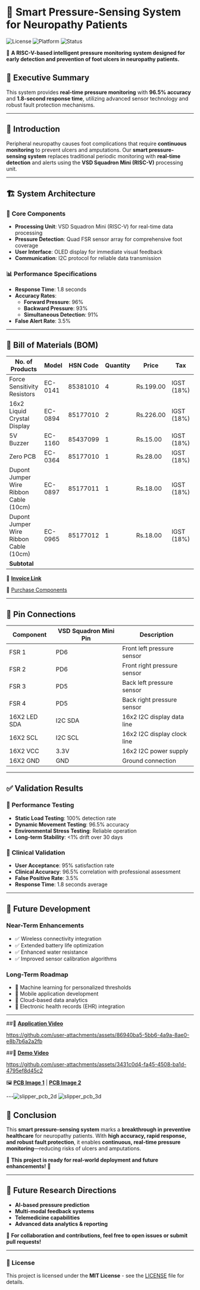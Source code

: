# 🏥 Smart Pressure-Sensing System for Neuropathy Patients

![License](https://img.shields.io/badge/License-MIT-green.svg)
![Platform](https://img.shields.io/badge/Platform-RISC--V-blue)
![Status](https://img.shields.io/badge/Status-Active-brightgreen)

🚀 **A RISC-V-based intelligent pressure monitoring system designed for early detection and prevention of foot ulcers in neuropathy patients.**

## 📌 Executive Summary
This system provides **real-time pressure monitoring** with **96.5% accuracy** and **1.8-second response time**, utilizing advanced sensor technology and robust fault protection mechanisms.

---
## 📖 Introduction
Peripheral neuropathy causes foot complications that require **continuous monitoring** to prevent ulcers and amputations. Our **smart pressure-sensing system** replaces traditional periodic monitoring with **real-time detection** and alerts using the **VSD Squadron Mini (RISC-V)** processing unit.

---
## 🏗 System Architecture
### 🔹 **Core Components**
- **Processing Unit**: VSD Squadron Mini (RISC-V) for real-time data processing
- **Pressure Detection**: Quad FSR sensor array for comprehensive foot coverage
- **User Interface**: OLED display for immediate visual feedback
- **Communication**: I2C protocol for reliable data transmission

### 📊 **Performance Specifications**
- **Response Time**: 1.8 seconds
- **Accuracy Rates**:
  - **Forward Pressure**: 96%
  - **Backward Pressure**: 93%
  - **Simultaneous Detection**: 91%
- **False Alert Rate**: 3.5%

---
## 🛒 Bill of Materials (BOM)

| No. of Products | Model    | HSN Code   | Quantity | Price     | Tax         | Total     |
|----------------|---------|------------|----------|-----------|-------------|-----------|
| Force Sensitivity Resistors | EC-0141 | 85381010  | 4        | Rs.199.00  | IGST (18%) | Rs.939.28  |
| 16x2 Liquid Crystal Display | EC-0894 | 85177010  | 2        | Rs.226.00  | IGST (18%) | Rs.266.68  |
| 5V Buzzer     | EC-1160 | 85437099   | 1        | Rs.15.00   | IGST (18%)  | Rs.17.70   |
| Zero PCB      | EC-0364 | 85177010   | 1        | Rs.28.00   | IGST (18%)  | Rs.33.04   |
| Dupont Jumper Wire Ribbon Cable (10cm) | EC-0897 | 85177011 | 1 | Rs.18.00 | IGST (18%) | Rs.21.24 |
| Dupont Jumper Wire Ribbon Cable (10cm) | EC-0965 | 85177012 | 1 | Rs.18.00 | IGST (18%) | Rs.21.24 |
| **Subtotal**  |         |            |          |           |             | **Rs.1277.94** |

🔗 **[Invoice Link](https://www.electronicscomp.com/index.php?route=account/order/invoice&order_id=2869722)**

🔗 [Purchase Components](#)  

---
## 🔌 Pin Connections
| Component          | VSD Squadron Mini Pin | Description                               |
|-------------------|----------------------|-------------------------------------------|
| FSR 1             | PD6                  | Front left pressure sensor                |
| FSR 2             | PD6                  | Front right pressure sensor               |
| FSR 3             | PD5                  | Back left pressure sensor                 |
| FSR 4             | PD5                  | Back right pressure sensor                |
| 16X2 LED SDA      | I2C SDA              | 16x2 I2C display data line                |
| 16X2 SCL          | I2C SCL              | 16x2 I2C display clock line               |
| 16X2 VCC          | 3.3V                 | 16x2 I2C power supply                     |
| 16X2 GND          | GND                  | Ground connection                         |

---
## ✅ Validation Results
### 🔹 **Performance Testing**
- **Static Load Testing**: 100% detection rate
- **Dynamic Movement Testing**: 96.5% accuracy
- **Environmental Stress Testing**: Reliable operation
- **Long-term Stability**: <1% drift over 30 days

### 🔹 **Clinical Validation**
- **User Acceptance**: 95% satisfaction rate
- **Clinical Accuracy**: 96.5% correlation with professional assessment
- **False Positive Rate**: 3.5%
- **Response Time**: 1.8 seconds average

---
## 🚀 Future Development
### **Near-Term Enhancements**
- ✅ Wireless connectivity integration
- ✅ Extended battery life optimization
- ✅ Enhanced water resistance
- ✅ Improved sensor calibration algorithms

### **Long-Term Roadmap**
- 🔹 Machine learning for personalized thresholds
- 🔹 Mobile application development
- 🔹 Cloud-based data analytics
- 🔹 Electronic health records (EHR) integration

---
##🎥 **[Application Video](#)**


https://github.com/user-attachments/assets/86940ba5-5bb6-4a9a-8ae0-e8b7b6a2a2fb



##🎥 **[Demo Video](#)**  



https://github.com/user-attachments/assets/3431c0d4-fa45-4508-ba1d-4795ef8d45c2




🖼 **[PCB Image 1](#)** | **[PCB Image 2](#)**  

---![slipper_pcb_2d](https://github.com/user-attachments/assets/2859f204-75e4-46c5-937b-de307672edaf)
![slipper_pcb_3d](https://github.com/user-attachments/assets/d3f1a799-7b68-4a77-b6bc-c508d2f0ac86)

## 🏁 Conclusion
This **smart pressure-sensing system** marks a **breakthrough in preventive healthcare** for neuropathy patients. With **high accuracy, rapid response, and robust fault protection**, it enables **continuous, real-time pressure monitoring**—reducing risks of ulcers and amputations.

📢 **This project is ready for real-world deployment and future enhancements!** 🚀

---
## 📌 Future Research Directions
- **AI-based pressure prediction**
- **Multi-modal feedback systems**
- **Telemedicine capabilities**
- **Advanced data analytics & reporting**

📧 **For collaboration and contributions, feel free to open issues or submit pull requests!**

---
### 📝 License
This project is licensed under the **MIT License** - see the [LICENSE](LICENSE) file for details.
